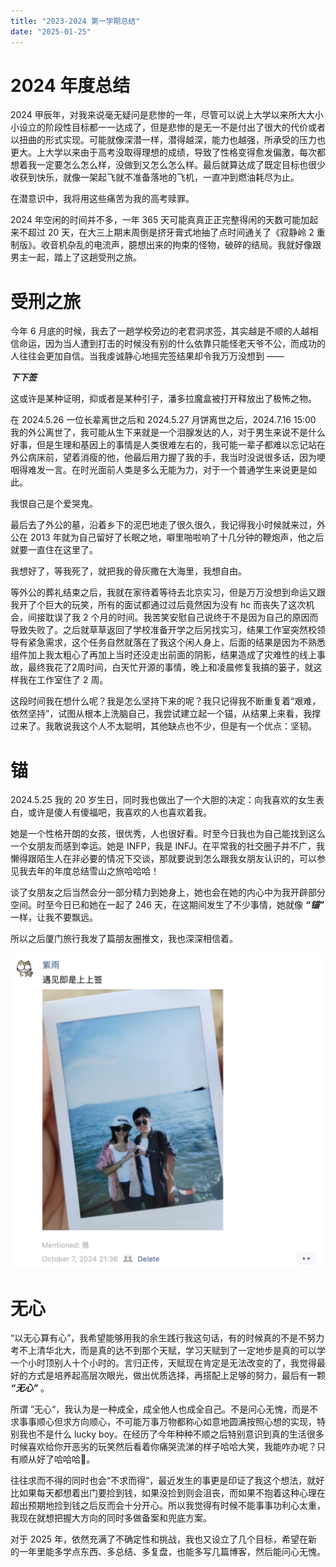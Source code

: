 ```yaml
---
title: "2023-2024 第一学期总结"
date: "2025-01-25"
---
```


# 2024 年度总结

2024 甲辰年，对我来说毫无疑问是悲惨的一年，尽管可以说上大学以来所大大小小设立的阶段性目标都一一达成了，但是悲惨的是无一不是付出了很大的代价或者以扭曲的形式实现。可能就像深潜一样，潜得越深，能力也越强，所承受的压力也更大。上大学以来由于高考没取得理想的成绩，导致了性格变得愈发偏激，每次都想着我一定要怎么怎么样，没做到又怎么怎么样。最后就算达成了既定目标也很少收获到快乐，就像一架起飞就不准备落地的飞机，一直冲到燃油耗尽为止。

在潜意识中，我将用这些痛苦为我的高考赎罪。

2024 年空闲的时间并不多，一年 365 天可能真真正正完整得闲的天数可能加起来不超过 20 天，在大三上期末周倒是挤牙膏式地抽了点时间通关了《寂静岭 2 重制版》。收音机杂乱的电流声，臆想出来的拘束的怪物，破碎的结局。我就好像跟男主一起，踏上了这趟受刑之旅。

# 受刑之旅

<audio src="Promise.mp3"></audio>

今年 6 月底的时候，我去了一趟学校旁边的老君洞求签，其实越是不顺的人越相信命运，因为当人遭到打击的时候没有别的什么依靠只能怪老天爷不公，而成功的人往往会更加自信。当我虔诚静心地摇完签结果却令我万万没想到 ——

***下下签***

这或许是某种证明，抑或者是某种引子，潘多拉魔盒被打开释放出了极怖之物。

在 2024.5.26 一位长辈离世之后和 2024.5.27 月饼离世之后，2024.7.16 15:00 我的外公离世了，我可能从生下来就是一个泪腺发达的人，对于男生来说不是什么好事，但是生理和基因上的事情是人类很难左右的，我可能一辈子都难以忘记站在外公病床前，望着消瘦的他，他最后用力握了我的手，我当时没说很多话，因为哽咽得难发一言。在时光面前人类是多么无能为力，对于一个普通学生来说更是如此。

我恨自己是个爱哭鬼。

最后去了外公的墓，沿着乡下的泥巴地走了很久很久，我记得我小时候就来过，外公在 2013 年就为自己留好了长眠之地，噼里啪啦响了十几分钟的鞭炮声，他之后就要一直住在这里了。

我想好了，等我死了，就把我的骨灰撒在大海里，我想自由。

等外公的葬礼结束之后，我就在家待着等待去北京实习，但是万万没想到命运又跟我开了个巨大的玩笑，所有的面试都通过过后竟然因为没有 hc 而丧失了这次机会，间接耽误了我 2 个月的时间。我苦笑安慰自己说终于不是因为自己的原因而导致失败了。之后就草草返回了学校准备开学之后另找实习，结果工作室突然校领导有紧急需求，这个任务自然就落在了我这个闲人身上，后面的结果是因为不熟悉组件加上我太粗心了再加上当时还没走出前面的阴影，结果造成了灾难性的线上事故，最终我花了2周时间，白天忙开源的事情，晚上和凌晨修复我搞的篓子，就这样我在工作室住了 2 周。

这段时间我在想什么呢？我是怎么坚持下来的呢？我只记得我不断重复着“艰难，依然坚持”，试图从根本上洗脑自己，我尝试建立起一个锚，从结果上来看，我撑过来了。我敢说我这个人不太聪明，其他缺点也不少，但是有一个优点：坚韧。

# 锚

<audio src="./玻璃鞋.mp3"></audio>

2024.5.25 我的 20 岁生日，同时我也做出了一个大胆的决定：向我喜欢的女生表白，或许是傻人有傻福吧，我喜欢的人也喜欢着我。

她是一个性格开朗的女孩，很优秀，人也很好看。时至今日我也为自己能找到这么一个女朋友而感到幸运。她是 INFP，我是 INFJ。在平常我的社交圈子并不广，我懒得跟陌生人在非必要的情况下交谈，那就要说到怎么跟我女朋友认识的，可以参见我去年的年度总结雪山之旅哈哈哈！

谈了女朋友之后当然会分一部分精力到她身上，她也会在她的内心中为我开辟部分空间。时至今日已和她在一起了 246 天，在这期间发生了不少事情，她就像 ***“锚”*** 一样，让我不要飘远。

所以之后厦门旅行我发了篇朋友圈推文，我也深深相信着。

![image.png](image.png)

# 无心

“以无心算有心”，我希望能够用我的余生践行我这句话，有的时候真的不是不努力考不上清华北大，而是真的达不到那个天赋，学习天赋到了一定地步是真的可以学一个小时顶别人十个小时的。言归正传，天赋现在肯定是无法改变的了，我觉得最好的方式是培养起高层次眼光，做出优质选择，再搭配上足够的努力，最后有一颗 ***“无心”*** 。

所谓 ”无心“，我认为是一种成全，成全他人也成全自己。不是问心无愧，而是不求事事顺心但求方向顺心，不可能万事万物都称心如意地圆满按照心想的实现，特别我也不是什么 lucky boy。在经历了今年种种不顺之后特别意识到真的生活很多时候喜欢给你开恶劣的玩笑然后看着你痛哭流涕的样子哈哈大笑，我能咋办呢？只有顺从好了哈哈哈🤣。

往往求而不得的同时也会“不求而得”，最近发生的事更是印证了我这个想法，就好比如果每天都想着出门要捡到钱，如果没捡到则会沮丧，而如果不抱着这种心理在超出预期地捡到钱之后反而会十分开心。所以我觉得有时候不能事事功利心太重，我现在就想把握大方向的同时多做备案和兜底方案。

对于 2025 年，依然充满了不确定性和挑战，我也又设立了几个目标，希望在新的一年里能多学点东西、多总结、多复盘，也能多写几篇博客，然后能问心无愧。